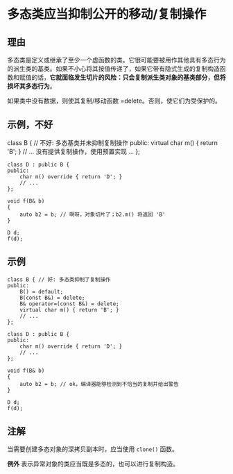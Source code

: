 <h1>多态类应当抑制公开的移动/复制操作</h1>

<h2>理由</h2>

多态类是定义或继承了至少一个虚函数的类。它很可能要被用作其他具有多态行为的派生类的基类。如果不小心将其按值传递了，如果它带有隐式生成的复制构造函数和赋值的话，**它就面临发生切片的风险：只会复制派生类对象的基类部分，但将损坏其多态行为**。

如果类中没有数据，则使其复制/移动函数 =delete。否则，使它们为受保护的。

<h2>示例，不好</h2>
    class B { // 不好: 多态基类并未抑制复制操作
    public:
        virtual char m() { return 'B'; }
        // ... 没有提供复制操作，使用预置实现 ...
    };

    class D : public B {
    public:
        char m() override { return 'D'; }
        // ...
    };

    void f(B& b)
    {
        auto b2 = b; // 啊呀，对象切片了；b2.m() 将返回 'B'
    }

    D d;
    f(d);

<h2>示例</h2>

    class B { // 好: 多态类抑制了复制操作
    public:
        B() = default;
        B(const B&) = delete;
        B& operator=(const B&) = delete;
        virtual char m() { return 'B'; }
        // ...
    };

    class D : public B {
    public:
        char m() override { return 'D'; }
        // ...
    };

    void f(B& b)
    {
        auto b2 = b; // ok，编译器能够检测到不恰当的复制并给出警告
    }

    D d;
    f(d);

<h2>注解</h2>

当需要创建多态对象的深拷贝副本时，应当使用 `clone()` 函数。

**例外**
表示异常对象的类应当既是多态的，也可以进行复制构造。